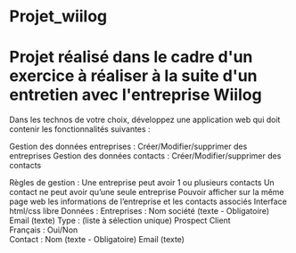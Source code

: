# Projet_wiilog

# Projet réalisé dans le cadre d'un exercice à réaliser à la suite d'un entretien avec l'entreprise Wiilog

Dans les technos de votre choix, développez une application web qui doit contenir les fonctionnalités suivantes :

Gestion des données entreprises :
    Créer/Modifier/supprimer des entreprises
Gestion des données contacts :
    Créer/Modifier/supprimer des contacts
    
Règles de gestion :
    Une entreprise peut avoir 1 ou plusieurs contacts
    Un contact ne peut avoir qu’une seule entreprise
    Pouvoir afficher sur la même page web les informations de l’entreprise et les contacts associés
    Interface html/css libre
        Données :
          Entreprises :
            Nom société (texte - Obligatoire)
            Email (texte)
            Type : (liste à sélection unique)
                    Prospect
                    Client                 
          Français : 
                    Oui/Non  
          Contact :
                    Nom (texte - Obligatoire)
                    Email (texte)
 
 
 
